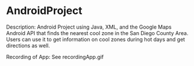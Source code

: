 # AndroidProject

Description: Android Project using Java, XML, and the Google Maps Android API that finds the nearest cool zone in the San Diego County Area. Users can use it to get information on cool zones during hot days and get directions as well.

Recording of App: See recordingApp.gif

